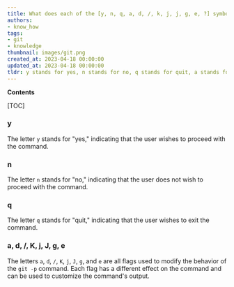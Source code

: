 ```yaml
---
title: What does each of the [y, n, q, a, d, /, k, j, j, g, e, ?] symbols represent when used in the context of the git -p command?
authors:
- know_how
tags:
- git
- knowledge
thumbnail: images/git.png
created_at: 2023-04-18 00:00:00
updated_at: 2023-04-18 00:00:00
tldr: y stands for yes, n stands for no, q stands for quit, a stands for abort, d stands for debug, / stands for search, K stands for KDiff3, j stands for jjMerge, J stands for JKMerge, g stands for GUI (Graphical User Interface), e stands for edit, and ? stands for help.
---
```


**Contents**

[TOC]

### y

The letter `y` stands for "yes," indicating that the user wishes to proceed with the command.

### n

The letter `n` stands for "no," indicating that the user does not wish to proceed with the command.

### q

The letter `q` stands for "quit," indicating that the user wishes to exit the command.

### a, d, /, K, j, J, g, e

The letters `a`, `d`, `/`, `K`, `j`, `J`, `g`, and `e` are all flags used to modify the behavior of the `git -p` command. Each flag has a different effect on the command and can be used to customize the command's output.
